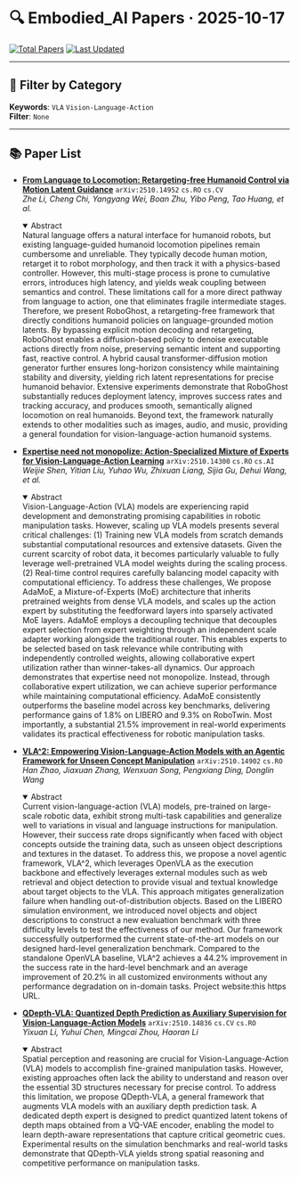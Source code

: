 # 🔍 Embodied_AI Papers · 2025-10-17

[![Total Papers](https://img.shields.io/badge/Papers-4-2688EB)]()
[![Last Updated](https://img.shields.io/badge/dynamic/json?url=https://api.github.com/repos/tavish9/awesome-daily-AI-arxiv/commits/main&query=%24.commit.author.date&label=updated&color=orange)]()

---

## 📌 Filter by Category
**Keywords**: `VLA` `Vision-Language-Action`  
**Filter**: `None`

---

## 📚 Paper List

- **[From Language to Locomotion: Retargeting-free Humanoid Control via Motion Latent Guidance](https://arxiv.org/abs/2510.14952)**  `arXiv:2510.14952`  `cs.RO` `cs.CV`  
  _Zhe Li, Cheng Chi, Yangyang Wei, Boan Zhu, Yibo Peng, Tao Huang, et al._
  <details open><summary>Abstract</summary>
  Natural language offers a natural interface for humanoid robots, but existing language-guided humanoid locomotion pipelines remain cumbersome and unreliable. They typically decode human motion, retarget it to robot morphology, and then track it with a physics-based controller. However, this multi-stage process is prone to cumulative errors, introduces high latency, and yields weak coupling between semantics and control. These limitations call for a more direct pathway from language to action, one that eliminates fragile intermediate stages. Therefore, we present RoboGhost, a retargeting-free framework that directly conditions humanoid policies on language-grounded motion latents. By bypassing explicit motion decoding and retargeting, RoboGhost enables a diffusion-based policy to denoise executable actions directly from noise, preserving semantic intent and supporting fast, reactive control. A hybrid causal transformer-diffusion motion generator further ensures long-horizon consistency while maintaining stability and diversity, yielding rich latent representations for precise humanoid behavior. Extensive experiments demonstrate that RoboGhost substantially reduces deployment latency, improves success rates and tracking accuracy, and produces smooth, semantically aligned locomotion on real humanoids. Beyond text, the framework naturally extends to other modalities such as images, audio, and music, providing a general foundation for vision-language-action humanoid systems.
  </details>

- **[Expertise need not monopolize: Action-Specialized Mixture of Experts for Vision-Language-Action Learning](https://arxiv.org/abs/2510.14300)**  `arXiv:2510.14300`  `cs.RO` `cs.AI`  
  _Weijie Shen, Yitian Liu, Yuhao Wu, Zhixuan Liang, Sijia Gu, Dehui Wang, et al._
  <details open><summary>Abstract</summary>
  Vision-Language-Action (VLA) models are experiencing rapid development and demonstrating promising capabilities in robotic manipulation tasks. However, scaling up VLA models presents several critical challenges: (1) Training new VLA models from scratch demands substantial computational resources and extensive datasets. Given the current scarcity of robot data, it becomes particularly valuable to fully leverage well-pretrained VLA model weights during the scaling process. (2) Real-time control requires carefully balancing model capacity with computational efficiency. To address these challenges, We propose AdaMoE, a Mixture-of-Experts (MoE) architecture that inherits pretrained weights from dense VLA models, and scales up the action expert by substituting the feedforward layers into sparsely activated MoE layers. AdaMoE employs a decoupling technique that decouples expert selection from expert weighting through an independent scale adapter working alongside the traditional router. This enables experts to be selected based on task relevance while contributing with independently controlled weights, allowing collaborative expert utilization rather than winner-takes-all dynamics. Our approach demonstrates that expertise need not monopolize. Instead, through collaborative expert utilization, we can achieve superior performance while maintaining computational efficiency. AdaMoE consistently outperforms the baseline model across key benchmarks, delivering performance gains of 1.8% on LIBERO and 9.3% on RoboTwin. Most importantly, a substantial 21.5% improvement in real-world experiments validates its practical effectiveness for robotic manipulation tasks.
  </details>

- **[VLA^2: Empowering Vision-Language-Action Models with an Agentic Framework for Unseen Concept Manipulation](https://arxiv.org/abs/2510.14902)**  `arXiv:2510.14902`  `cs.RO`  
  _Han Zhao, Jiaxuan Zhang, Wenxuan Song, Pengxiang Ding, Donglin Wang_
  <details open><summary>Abstract</summary>
  Current vision-language-action (VLA) models, pre-trained on large-scale robotic data, exhibit strong multi-task capabilities and generalize well to variations in visual and language instructions for manipulation. However, their success rate drops significantly when faced with object concepts outside the training data, such as unseen object descriptions and textures in the dataset. To address this, we propose a novel agentic framework, VLA^2, which leverages OpenVLA as the execution backbone and effectively leverages external modules such as web retrieval and object detection to provide visual and textual knowledge about target objects to the VLA. This approach mitigates generalization failure when handling out-of-distribution objects. Based on the LIBERO simulation environment, we introduced novel objects and object descriptions to construct a new evaluation benchmark with three difficulty levels to test the effectiveness of our method. Our framework successfully outperformed the current state-of-the-art models on our designed hard-level generalization benchmark. Compared to the standalone OpenVLA baseline, VLA^2 achieves a 44.2% improvement in the success rate in the hard-level benchmark and an average improvement of 20.2% in all customized environments without any performance degradation on in-domain tasks. Project website:this https URL.
  </details>

- **[QDepth-VLA: Quantized Depth Prediction as Auxiliary Supervision for Vision-Language-Action Models](https://arxiv.org/abs/2510.14836)**  `arXiv:2510.14836`  `cs.CV` `cs.RO`  
  _Yixuan Li, Yuhui Chen, Mingcai Zhou, Haoran Li_
  <details open><summary>Abstract</summary>
  Spatial perception and reasoning are crucial for Vision-Language-Action (VLA) models to accomplish fine-grained manipulation tasks. However, existing approaches often lack the ability to understand and reason over the essential 3D structures necessary for precise control. To address this limitation, we propose QDepth-VLA, a general framework that augments VLA models with an auxiliary depth prediction task. A dedicated depth expert is designed to predict quantized latent tokens of depth maps obtained from a VQ-VAE encoder, enabling the model to learn depth-aware representations that capture critical geometric cues. Experimental results on the simulation benchmarks and real-world tasks demonstrate that QDepth-VLA yields strong spatial reasoning and competitive performance on manipulation tasks.
  </details>
